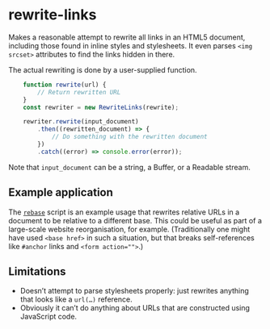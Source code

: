 # rewrite-links

Makes a reasonable attempt to rewrite all links in an HTML5 document,
including those found in inline styles and stylesheets. It even parses
`<img srcset>` attributes to find the links hidden in there.

The actual rewriting is done by a user-supplied function.

```js
	function rewrite(url) {
		// Return rewritten URL
	}
	const rewriter = new RewriteLinks(rewrite);

	rewriter.rewrite(input_document)
		.then((rewritten_document) => {
			// Do something with the rewritten document
		})
		.catch((error) => console.error(error));
```
Note that `input_document` can be a string, a Buffer, or a Readable stream.

## Example application
The [`rebase`](bin/rebase) script is an example usage that rewrites
relative URLs in a document to be relative to a different base. This
could be useful as part of a large-scale website reorganisation, for
example. (Traditionally one might have used `<base href>` in such a
situation, but that breaks self-references like `#anchor` links and
`<form action="">`.)

## Limitations
* Doesn’t attempt to parse stylesheets properly: just rewrites anything
  that looks like a `url(…)` reference.
* Obviously it can’t do anything about URLs that are constructed using
  JavaScript code.
